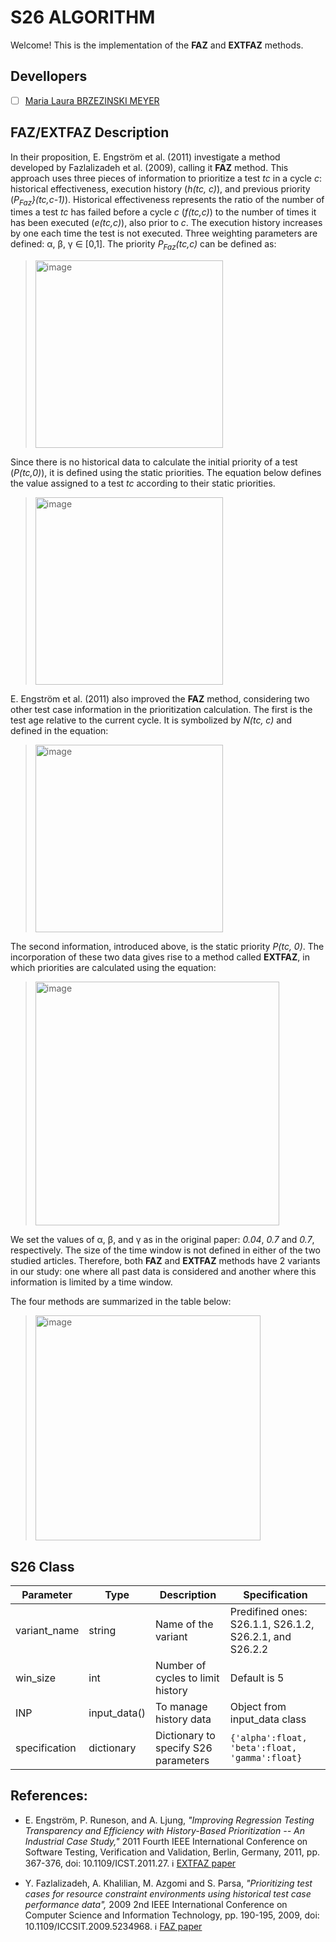 # S26 ALGORITHM

Welcome! This is the implementation of the **FAZ** and **EXTFAZ** methods.

## Devellopers

- [ ] [Maria Laura BRZEZINSKI MEYER](https://github.com/laurabrzmeyer)

## FAZ/EXTFAZ Description

In their proposition, E. Engström et al. (2011) investigate a method developed by Fazlalizadeh et al. (2009), calling it **FAZ** method. 
This approach uses three pieces of information to prioritize a test *tc* in a cycle *c*: historical effectiveness, execution history (*h(tc, c)*), and previous priority (*P<sub>Faz</sub>}(tc,c-1)*). 
Historical effectiveness represents the ratio of the number of times a test *tc* has failed before a cycle *c* (*f(tc,c)*) to the number of times it has been executed (*e(tc,c)*), also prior to *c*. 
The execution history increases by one each time the test is not executed. Three weighting parameters are defined: α, β, γ ∈ [0,1]. The priority *P<sub>Faz</sub>(tc,c)* can be defined as:

> <img width="300" alt="image" src="https://github.com/user-attachments/assets/ffcb2333-1371-4deb-baaa-9b067c3bf481">

Since there is no historical data to calculate the initial priority of a test (*P(tc,0)*), it is defined using the static priorities. 
The equation below defines the value assigned to a test *tc* according to their static priorities.

> <img width="300" alt="image" src="https://github.com/user-attachments/assets/7ab9fe65-18dc-40ca-8012-b06bc031f40f">
    
E. Engström et al. (2011) also improved the **FAZ** method, considering two other test case information in the prioritization calculation. 
The first is the test age relative to the current cycle. It is symbolized by *N(tc, c)* and defined in the equation: 

> <img width="300" alt="image" src="https://github.com/user-attachments/assets/1e54c1a8-e354-4e6c-aca5-5af5daaf9654">

The second information, introduced above, is the static priority *P(tc, 0)*. The incorporation of these two data gives rise to a method called **EXTFAZ**, in which priorities are calculated using the equation:

><img width="390" alt="image" src="https://github.com/user-attachments/assets/f48be720-749e-4300-b175-ad5baaf3a4dc">

We set the values of α, β, and γ as in the original paper: *0.04*, *0.7* and *0.7*, respectively. The size of the time window is not defined in either of the two studied articles. 
Therefore, both **FAZ** and **EXTFAZ** methods have 2 variants in our study: one where all past data is considered and another where this information is limited by a time window. 
    
The four methods are summarized in the table below:

> <img width="360" alt="image" src="https://github.com/user-attachments/assets/8a226393-1c90-47b2-af87-59b5792e91d6">

## S26 Class
| Parameter | Type | Description | Specification |
| ------------- | ------------- | ------------- | ------------- |
| variant_name  | string  | Name of the variant | Predifined ones: S26.1.1, S26.1.2, S26.2.1, and S26.2.2 |
| win_size  | int  | Number of cycles to limit history | Default  is 5 | 
| INP  | input_data()  | To manage history data | Object from input_data class |
| specification  | dictionary  | Dictionary to specify S26 parameters | ``` {'alpha':float, 'beta':float, 'gamma':float} ``` |

## References:
- E. Engström, P. Runeson, and A. Ljung, *"Improving Regression Testing Transparency and Efficiency with History-Based Prioritization -- An Industrial Case Study,"* 2011 Fourth IEEE International Conference on Software Testing, Verification and Validation, Berlin, Germany, 2011, pp. 367-376, doi: 10.1109/ICST.2011.27.
ℹ️ [EXTFAZ paper](https://ieeexplore.ieee.org/document/5770626)
  
-  Y. Fazlalizadeh, A. Khalilian, M. Azgomi and S. Parsa, *"Prioritizing test cases for resource constraint environments using historical test case performance data",*  2009 2nd IEEE International Conference on Computer Science and Information Technology, pp. 190-195, 2009, doi: 10.1109/ICCSIT.2009.5234968.
ℹ️ [FAZ paper](https://ieeexplore.ieee.org/abstract/document/5234968)
